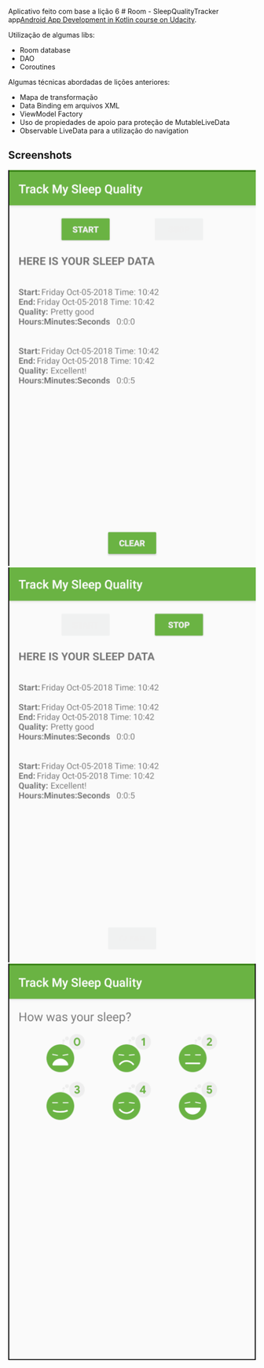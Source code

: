 Aplicativo feito com base a lição 6 # Room - SleepQualityTracker app[Android App Development in Kotlin course on Udacity](https://www.udacity.com/course/???).

Utilização de algumas libs:
* Room database
* DAO
* Coroutines

Algumas técnicas abordadas de lições anteriores:
* Mapa de transformação
* Data Binding em arquivos XML
* ViewModel Factory
* Uso de propiedades de apoio para proteção de MutableLiveData
* Observable LiveData para a utilização do navigation

## Screenshots

![Screenshot1](screenshots/sleep_quality_tracker_start.png)
![Screenshot2](screenshots/sleep_quality_tracker_stop.png)
![Screenshot3](screenshots/sleep_quality_tracker_quality.png)



